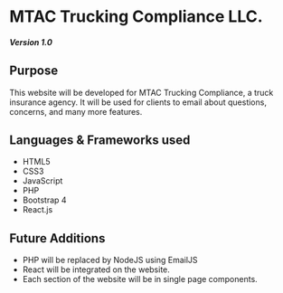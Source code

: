 # MTAC Trucking Compliance LLC.
##### Version 1.0

## Purpose
This website will be developed for MTAC Trucking Compliance, a truck insurance agency. It will be used for clients to email about questions, concerns, and many more features.

## Languages & Frameworks used
- HTML5
- CSS3
- JavaScript
- PHP
- Bootstrap 4
- React.js

## Future Additions
- PHP will be replaced by NodeJS using EmailJS
- React will be integrated on the website.
- Each section of the website will be in single page components.

